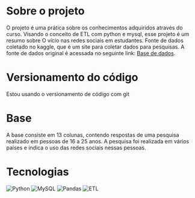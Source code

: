 # Sobre o projeto
O projeto é uma prática sobre os conhecimentos adquiridos através do curso. Visando o conceito de ETL com python e mysql, esse projeto é um resumo sobre O vício nas redes sociais em estudantes. Fonte de dados coletado no kaggle, que é um site para coletar dados para pesquisas. A fonte de dados original é acessada no seguinte link: [Base de dados](https://www.kaggle.com/datasets/adilshamim8/social-media-addiction-vs-relationships).


# Versionamento do código
Estou usando o versionamento de código com git 


# Base
A base consiste em 13 colunas, contendo respostas de uma pesquisa realizado em pessoas de 16 a 25 anos. A pesquisa foi realizada em vários países e indica o uso das redes sociais nessas pessoas.



# Tecnologias
![Python](https://img.icons8.com/color/48/000000/python--v1.png)
![MySQL](https://img.icons8.com/color/48/000000/mysql-logo.png)
![Pandas](https://pandas.pydata.org/static/img/pandas_white.svg)
![ETL](https://img.icons8.com/external-flaticons-lineal-color-flat-icons/64/000000/external-data-science-big-data-flaticons-lineal-color-flat-icons.png)